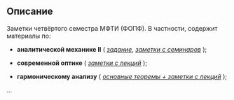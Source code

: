## Описание
Заметки четвёртого семестра МФТИ (ФОПФ). В частности, содержит материалы по:

* **аналитической механике II**
(
[*задание*](https://github.com/k1242/notes_4sem/blob/main/anmec/hw/anmec_hw_4sem.pdf),
[*заметки с семинаров*](https://github.com/k1242/notes_4sem/blob/main/anmec/notes/anmec_notes.pdf)
);

* **современной оптике**
(
[*заметки с лекций*](https://github.com/k1242/notes_4sem/blob/main/optics/optics_notes.pdf)
);

* **гармоническому анализу**
(
[*основные теоремы + заметки с лекций*](https://github.com/k1242/notes_4sem/blob/main/matan/notes/matan_notes.pdf)
);


...
